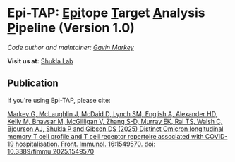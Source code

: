 # Epi-TAP: <ins>Epi</ins>tope <ins>T</ins>arget <ins>A</ins>nalysis <ins>P</ins>ipeline (Version 1.0)

*Code author and maintainer: [Gavin Markey](https://github.com/GavinMarkey)*

**Visit us at:** [Shukla Lab](https://shuklalab.github.io/)

## Publication
If you're using Epi-TAP, please cite:

[Markey G, McLaughlin J, McDaid D, Lynch SM, English A, Alexander HD, Kelly M, Bhavsar M, McGilligan V, Zhang S-D, Murray EK, Rai TS, Walsh C, Bjourson AJ, Shukla P and Gibson DS (2025) Distinct Omicron longitudinal memory T cell profile and T cell receptor repertoire associated with COVID-19 hospitalisation. Front. Immunol. 16:1549570. doi: 10.3389/fimmu.2025.1549570](https://doi.org/10.3389/fimmu.2025.1549570)
